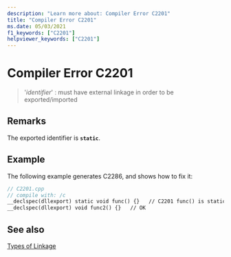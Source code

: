 ```yaml
---
description: "Learn more about: Compiler Error C2201"
title: "Compiler Error C2201"
ms.date: 05/03/2021
f1_keywords: ["C2201"]
helpviewer_keywords: ["C2201"]
---
```

# Compiler Error C2201

> '*identifier*' : must have external linkage in order to be exported/imported

## Remarks

The exported identifier is **`static`**.

## Example

The following example generates C2286, and shows how to fix it:

```cpp
// C2201.cpp
// compile with: /c
__declspec(dllexport) static void func() {}   // C2201 func() is static
__declspec(dllexport) void func2() {}   // OK
```

## See also

[Types of Linkage](../../cpp/program-and-linkage-cpp.md)
